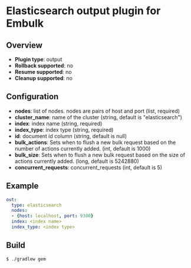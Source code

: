 # Elasticsearch output plugin for Embulk

## Overview

* **Plugin type**: output
* **Rollback supported**: no
* **Resume supported**: no
* **Cleanup supported**: no

## Configuration

- **nodes**: list of nodes. nodes are pairs of host and port (list, required)
- **cluster_name**: name of the cluster (string, default is "elasticsearch")
- **index**: index name (string, required)
- **index_type**: index type (string, required)
- **id**: document id column (string, default is null)
- **bulk_actions**: Sets when to flush a new bulk request based on the number of actions currently added. (int, default is 1000)
- **bulk_size**: Sets when to flush a new bulk request based on the size of actions currently added. (long, default is 5242880)
- **concurrent_requests**: concurrent_requests (int, default is 5)

## Example

```yaml
out:
  type: elasticsearch
  nodes:
  - {host: localhost, port: 9300}
  index: <index name>
  index_type: <index type>
```

## Build

```
$ ./gradlew gem
```
